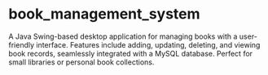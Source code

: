 # book_management_system

A Java Swing-based desktop application for managing books with a user-friendly interface. Features include adding, updating, deleting, and viewing book records, seamlessly integrated with a MySQL database. Perfect for small libraries or personal book collections.
